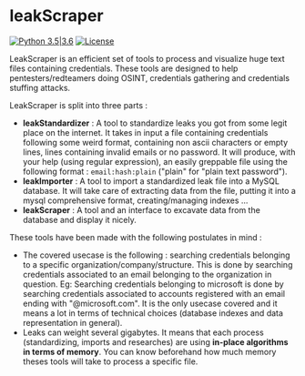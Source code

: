 # leakScraper
[![Python 3.5|3.6](https://img.shields.io/badge/python-3.x-green.svg)](https://www.python.org/) [![License](https://img.shields.io/badge/license-GPLv3-red.svg)](https://raw.githubusercontent.com/almandin/fuxploider/master/LICENSE.md)

LeakScraper is an efficient set of tools to process and visualize huge text files containing credentials. These tools are designed to help pentesters/redteamers doing OSINT, credentials gathering and credentials stuffing attacks.

LeakScraper is split into three parts :
- **leakStandardizer** : A tool to standardize leaks you got from some legit place on the internet. It takes in input a file containing credentials following some weird format, containing non ascii characters or empty lines, lines containing invalid emails or no password. It will produce, with your help (using regular expression), an easily greppable file using the following format : `email:hash:plain` ("plain" for "plain text password").
- **leakImporter** : A tool to import a standardized leak file into a MySQL database. It will take care of extracting data from the file, putting it into a mysql comprehensive format, creating/managing indexes ...
- **leakScraper** : A tool and an interface to excavate data from the database and display it nicely.

These tools have been made with the following postulates in mind :
- The covered usecase is the following : searching credentials belonging to a specific organization/company/structure. This is done by searching credentials associated to an email belonging to the organization in question. Eg: Searching credentials belonging to microsoft is done by searching credentials associated to accounts registered with an email ending with "@microsoft.com". It is the only usecase covered and it means a lot in terms of technical choices (database indexes and data representation in general).
- Leaks can weight several gigabytes. It means that each process (standardizing, imports and researches) are using **in-place algorithms in terms of memory**. You can know beforehand how much memory theses tools will take to process a specific file.
